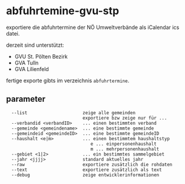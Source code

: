 # abfuhrtemine-gvu-stp
exportiere die abfuhrtermine der NÖ Umweltverbände als iCalendar ics datei.

derzeit sind unterstützt:
- GVU St. Pölten Bezirk
- GVA Tulln
- GVA Lilienfeld

fertige exporte gibts im verzeichnis `abfuhrtermine`.

## parameter

```
  --list                     zeige alle gemeinden
                             exportiere bzw zeige nur für ...
  --verbandid <verbandID>    ... einen bestimmten verband
  --gemeinde <gemeindename>  ... eine bestimmte gemeinde
  --gemeindeid <gemeindeID>  ... eine bestimmte gemeindeID
  --haushalt <e|m>           ... einen bestimmtem haushaltstyp
                                e ... einpersonenhaushalt
                                m ... mehrpersonenhaushalt
  --gebiet <1|2>             ... ein bestimmtes sammelgebiet 
  --jahr <jjjj>              standard aktuelles jahr
  --raw                      exportiere zusätzlich die rohdaten
  --text                     exportiere zusätzlich als text
  --debug                    zeige entwicklerinformationen
```

